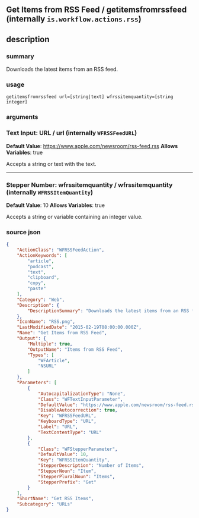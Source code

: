 
## Get Items from RSS Feed / getitemsfromrssfeed (internally `is.workflow.actions.rss`)



## description
### summary
Downloads the latest items from an RSS feed.


### usage
`getitemsfromrssfeed url=[string|text] wfrssitemquantity=[string integer]`

### arguments
### Text Input: URL / url (internally `WFRSSFeedURL`)
**Default Value**: https://www.apple.com/newsroom/rss-feed.rss
**Allows Variables**: true


Accepts a string 
or text
with the text.

---

### Stepper Number: wfrssitemquantity / wfrssitemquantity (internally `WFRSSItemQuantity`)
**Default Value**: 10
**Allows Variables**: true


Accepts a string 
or variable
containing an integer value.

### source json

```json
{
	"ActionClass": "WFRSSFeedAction",
	"ActionKeywords": [
		"article",
		"podcast",
		"text",
		"clipboard",
		"copy",
		"paste"
	],
	"Category": "Web",
	"Description": {
		"DescriptionSummary": "Downloads the latest items from an RSS feed."
	},
	"IconName": "RSS.png",
	"LastModifiedDate": "2015-02-19T08:00:00.000Z",
	"Name": "Get Items from RSS Feed",
	"Output": {
		"Multiple": true,
		"OutputName": "Items from RSS Feed",
		"Types": [
			"WFArticle",
			"NSURL"
		]
	},
	"Parameters": [
		{
			"AutocapitalizationType": "None",
			"Class": "WFTextInputParameter",
			"DefaultValue": "https://www.apple.com/newsroom/rss-feed.rss",
			"DisableAutocorrection": true,
			"Key": "WFRSSFeedURL",
			"KeyboardType": "URL",
			"Label": "URL",
			"TextContentType": "URL"
		},
		{
			"Class": "WFStepperParameter",
			"DefaultValue": 10,
			"Key": "WFRSSItemQuantity",
			"StepperDescription": "Number of Items",
			"StepperNoun": "Item",
			"StepperPluralNoun": "Items",
			"StepperPrefix": "Get"
		}
	],
	"ShortName": "Get RSS Items",
	"Subcategory": "URLs"
}
```
